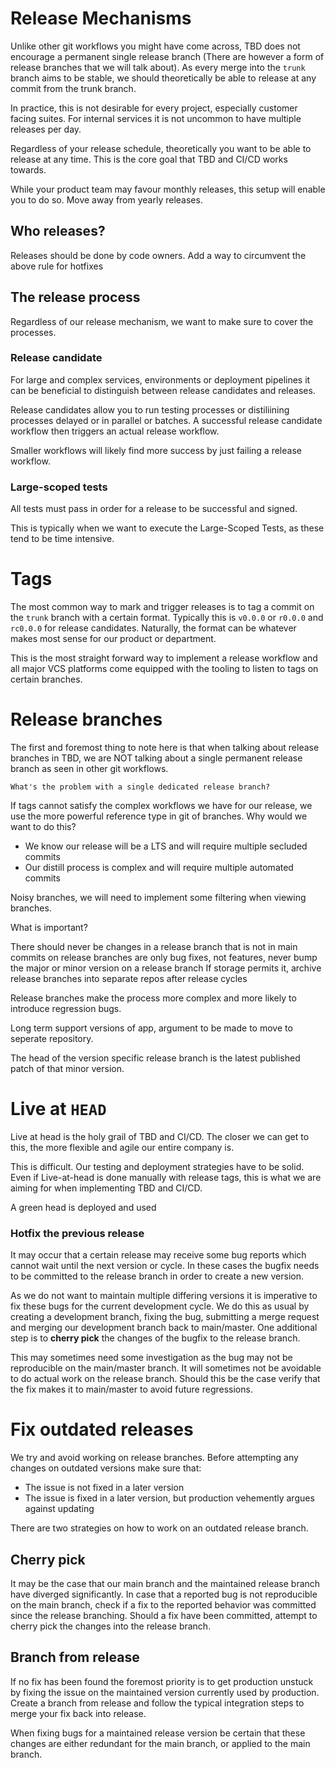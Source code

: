 # Release Mechanisms

Unlike other git workflows you might have come across, TBD does not encourage a permanent single release branch (There are however a form of release branches that we will talk about). As every merge into the `trunk` branch aims to be stable, we should theoretically be able to release at any commit from the trunk branch.

In practice, this is not desirable for every project, especially customer facing suites. For internal services it is not uncommon to have multiple releases per day.

Regardless of your release schedule, theoretically you want to be able to release at any time. This is the core goal that TBD and CI/CD works towards.

While your product team may favour monthly releases, this setup will enable you to do so. Move away from yearly releases.

## Who releases?

Releases should be done by code owners.
Add a way to circumvent the above rule for hotfixes

## The release process

Regardless of our release mechanism, we want to make sure to cover the processes.

### Release candidate

For large and complex services, environments or deployment pipelines it can be beneficial to distinguish between release candidates and releases.

Release candidates allow you to run testing processes or distiliining processes delayed or in parallel or batches. A successful release candidate workflow then triggers an actual release workflow.

Smaller workflows will likely find more success by just failing a release workflow.

### Large-scoped tests

All tests must pass in order for a release to be successful and signed.

This is typically when we want to execute the Large-Scoped Tests, as these tend to be time intensive.

# Tags

The most common way to mark and trigger releases is to tag a commit on the `trunk` branch with a certain format. Typically this is `v0.0.0` or `r0.0.0` and `rc0.0.0` for release candidates. Naturally, the format can be whatever makes most sense for our product or department.

This is the most straight forward way to implement a release workflow and all major VCS platforms come equipped with the tooling to listen to tags on certain branches.


# Release branches

The first and foremost thing to note here is that when talking about release branches in TBD, we are NOT talking about a single permanent release branch as seen in other git workflows.

```
What's the problem with a single dedicated release branch?
```

If tags cannot satisfy the complex workflows we have for our release, we use the more powerful reference type in git of branches. Why would we want to do this?

- We know our release will be a LTS and will require multiple secluded commits
- Our distill process is complex and will require multiple automated commits

Noisy branches, we will need to implement some filtering when viewing branches.

What is important?

There should never be changes in a release branch that is not in main
commits on release branches are only bug fixes, not features, never bump the major or minor version on a release branch
If storage permits it, archive release branches into separate repos after release cycles

Release branches make the process more complex and more likely to introduce regression bugs.

Long term support versions of app, argument to be made to move to seperate repository.

 The head of the version specific release branch is the latest published patch of that minor version.

# Live at `HEAD`

Live at head is the holy grail of TBD and CI/CD. The closer we can get to this, the more flexible and agile our entire company is.

This is difficult. Our testing and deployment strategies have to be solid. Even if Live-at-head is done manually with release tags, this is what we are aiming for when implementing TBD and CI/CD.

A green head is deployed and used


### Hotfix the previous release

It may occur that a certain release may receive some bug reports which cannot wait until the next version or cycle. In these cases the bugfix needs to be committed to the release branch in order to create a new version.

As we do not want to maintain multiple differing versions it is imperative to fix these bugs for the current development cycle. We do this as usual by creating a development branch, fixing the bug, submitting a merge request and merging our development branch back to main/master. One additional step is to **cherry pick** the changes of the bugfix to the release branch.

This may sometimes need some investigation as the bug may not be reproducible on the main/master branch. It will sometimes not be avoidable to do actual work on the release branch. Should this be the case verify that the fix makes it to main/master to avoid future regressions.

# Fix outdated releases

We try and avoid working on release branches. Before attempting any changes on outdated versions make sure that:

* The issue is not fixed in a later version
* The issue is fixed in a later version, but production vehemently argues against updating

There are two strategies on how to work on an outdated release branch.

## Cherry pick

It may be the case that our main branch and the maintained release branch have diverged significantly. In case that a reported bug is not reproducible on the main branch, check if a fix to the reported behavior was committed since the release branching. Should a fix have been committed, attempt to cherry pick the changes into the release branch.

## Branch from release

If no fix has been found the foremost priority is to get production unstuck by fixing the issue on the maintained version currently used by production. Create a branch from release and follow the typical integration steps to merge your fix back into release.

When fixing bugs for a maintained release version be certain that these changes are either redundant for the main branch, or applied to the main branch.
